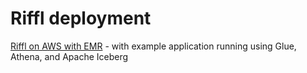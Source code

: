 # Riffl deployment

[Riffl on AWS with EMR](emr-cli/) - with example application running using Glue, Athena, and Apache Iceberg

